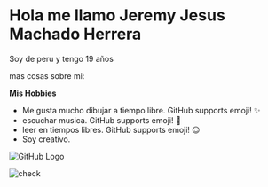 <h1>Hola me llamo Jeremy Jesus Machado Herrera</h1>


Soy de peru y tengo 19 años

mas cosas sobre mi:

**Mis Hobbies**

* Me gusta mucho dibujar a tiempo libre. GitHub supports emoji! ✨
* escuchar musica. GitHub supports emoji! 🎵 
* leer en tiempos libres. GitHub supports emoji! 😌
* Soy creativo.



![GitHub Logo](/images/logo.png)

![check](https://i.pinimg.com/originals/30/e7/3c/30e73cf27b4e83565db40af43940e7ca.jpg) 

